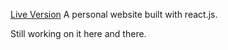 [Live Version](http://aftwasiq.com/)
A personal website built with react.js.

Still working on it here and there.
